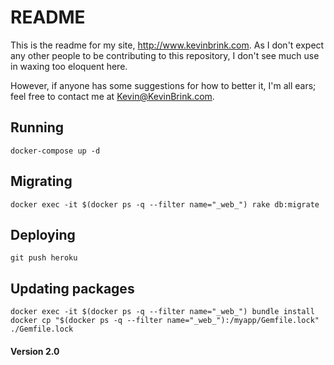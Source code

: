 # README

This is the readme for my site, http://www.kevinbrink.com. As I don't expect any
other people to be contributing to this repository, I don't see much use in
waxing too eloquent here.

However, if anyone has some suggestions for how to better it, I'm all ears; feel
free to contact me at Kevin@KevinBrink.com.

## Running

```
docker-compose up -d
```

## Migrating

```
docker exec -it $(docker ps -q --filter name="_web_") rake db:migrate
```

## Deploying

```
git push heroku
```

## Updating packages

```
docker exec -it $(docker ps -q --filter name="_web_") bundle install
docker cp "$(docker ps -q --filter name="_web_"):/myapp/Gemfile.lock" ./Gemfile.lock
```

#### Version 2.0
